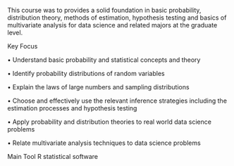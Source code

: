This course was to provides a solid foundation in basic probability, distribution theory, methods of estimation, hypothesis testing and basics of multivariate analysis for data science and related majors at the graduate level.

Key Focus

• Understand basic probability and statistical concepts and theory

• Identify probability distributions of random variables

• Explain the laws of large numbers and sampling distributions

• Choose and effectively use the relevant inference strategies including the estimation processes
and hypothesis testing

• Apply probability and distribution theories to real world data science problems

• Relate multivariate analysis techniques to data science problems

Main Tool
R statistical software

